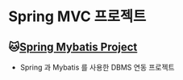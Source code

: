 # Spring MVC 프로젝트

## :cat:[Spring Mybatis Project](https://github.com/lee9805/Spring/tree/master/SpMVC_003_SchoolV5)
* Spring 과 Mybatis 를 사용한 DBMS 연동 프로젝트